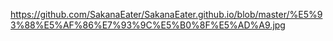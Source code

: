 https://github.com/SakanaEater/SakanaEater.github.io/blob/master/%E5%93%88%E5%AF%86%E7%93%9C%E5%B0%8F%E5%AD%A9.jpg
